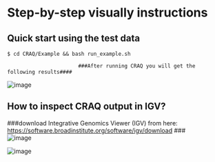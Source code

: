 # Step-by-step visually instructions  
## Quick start using the test data
```
$ cd CRAQ/Example && bash run_example.sh
```
                           ###After running CRAQ you will get the following results#### 

![image](https://github.com/JiaoLaboratory/CRAQ/assets/65637958/390b5e32-d317-479a-9f04-7c18f63b6294)

## How to inspect CRAQ output in IGV? 
###download Integrative Genomics Viewer (IGV) from here: https://software.broadinstitute.org/software/igv/download ###  
![image](https://github.com/JiaoLaboratory/CRAQ/assets/65637958/89bfca08-7d5d-4d2a-9153-31980d6b105f)

![image](https://github.com/JiaoLaboratory/CRAQ/assets/65637958/557051d0-afe1-4a1e-9422-8eb4407c1be6)


